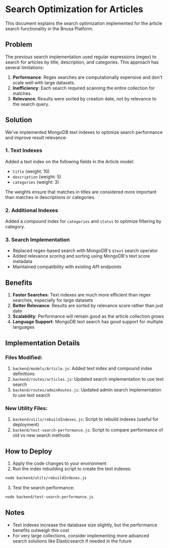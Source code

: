 # Search Optimization for Articles

This document explains the search optimization implemented for the article search functionality in the Bnusa Platform.

## Problem

The previous search implementation used regular expressions (regex) to search for articles by title, description, and categories. This approach has several limitations:

1. **Performance**: Regex searches are computationally expensive and don't scale well with large datasets.
2. **Inefficiency**: Each search required scanning the entire collection for matches.
3. **Relevance**: Results were sorted by creation date, not by relevance to the search query.

## Solution

We've implemented MongoDB text indexes to optimize search performance and improve result relevance:

### 1. Text Indexes

Added a text index on the following fields in the Article model:
- `title` (weight: 10)
- `description` (weight: 5)
- `categories` (weight: 3)

The weights ensure that matches in titles are considered more important than matches in descriptions or categories.

### 2. Additional Indexes

Added a compound index for `categories` and `status` to optimize filtering by category.

### 3. Search Implementation

- Replaced regex-based search with MongoDB's `$text` search operator
- Added relevance scoring and sorting using MongoDB's text score metadata
- Maintained compatibility with existing API endpoints

## Benefits

1. **Faster Searches**: Text indexes are much more efficient than regex searches, especially for large datasets
2. **Better Relevance**: Results are sorted by relevance score rather than just date
3. **Scalability**: Performance will remain good as the article collection grows
4. **Language Support**: MongoDB text search has good support for multiple languages

## Implementation Details

### Files Modified:

1. `backend/models/Article.js`: Added text index and compound index definitions
2. `backend/routes/articles.js`: Updated search implementation to use text search
3. `backend/routes/adminRoutes.js`: Updated admin search implementation to use text search

### New Utility Files:

1. `backend/utils/rebuildIndexes.js`: Script to rebuild indexes (useful for deployment)
2. `backend/test-search-performance.js`: Script to compare performance of old vs new search methods

## How to Deploy

1. Apply the code changes to your environment
2. Run the index rebuilding script to create the text indexes:

```bash
node backend/utils/rebuildIndexes.js
```

3. Test the search performance:

```bash
node backend/test-search-performance.js
```

## Notes

- Text indexes increase the database size slightly, but the performance benefits outweigh this cost
- For very large collections, consider implementing more advanced search solutions like Elasticsearch if needed in the future 